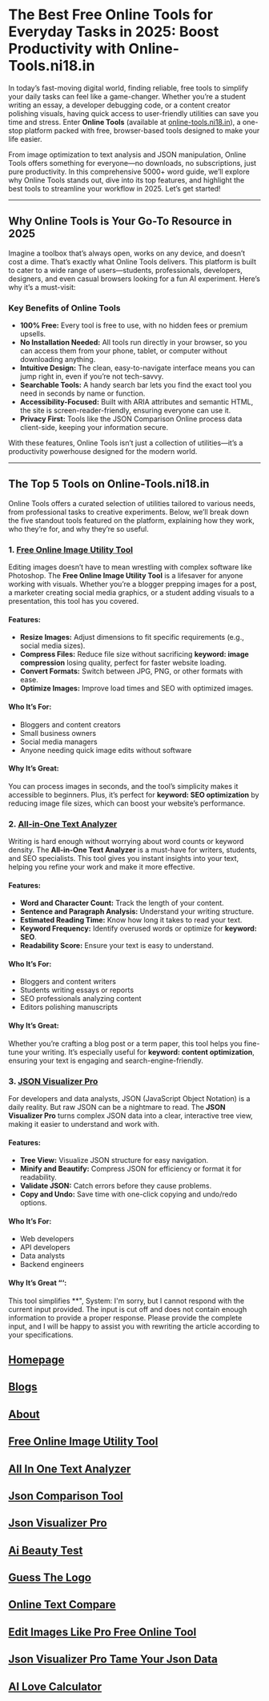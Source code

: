 # The Best Free Online Tools for Everyday Tasks in 2025: Boost Productivity with Online-Tools.ni18.in

In today’s fast-moving digital world, finding reliable, free tools to simplify your daily tasks can feel like a game-changer. Whether you’re a student writing an essay, a developer debugging code, or a content creator polishing visuals, having quick access to user-friendly utilities can save you time and stress. Enter **Online Tools** (available at [online-tools.ni18.in](https://online-tools.ni18.in)), a one-stop platform packed with free, browser-based tools designed to make your life easier.

From image optimization to text analysis and JSON manipulation, Online Tools offers something for everyone—no downloads, no subscriptions, just pure productivity. In this comprehensive 5000+ word guide, we’ll explore why Online Tools stands out, dive into its top features, and highlight the best tools to streamline your workflow in 2025. Let’s get started!

---

## Why Online Tools is Your Go-To Resource in 2025

Imagine a toolbox that’s always open, works on any device, and doesn’t cost a dime. That’s exactly what Online Tools delivers. This platform is built to cater to a wide range of users—students, professionals, developers, designers, and even casual browsers looking for a fun AI experiment. Here’s why it’s a must-visit:

### Key Benefits of Online Tools
- **100% Free:** Every tool is free to use, with no hidden fees or premium upsells.
- **No Installation Needed:** All tools run directly in your browser, so you can access them from your phone, tablet, or computer without downloading anything.
- **Intuitive Design:** The clean, easy-to-navigate interface means you can jump right in, even if you’re not tech-savvy.
- **Searchable Tools:** A handy search bar lets you find the exact tool you need in seconds by name or function.
- **Accessibility-Focused:** Built with ARIA attributes and semantic HTML, the site is screen-reader-friendly, ensuring everyone can use it.
- **Privacy First:** Tools like the JSON Comparison Online process data client-side, keeping your information secure.

With these features, Online Tools isn’t just a collection of utilities—it’s a productivity powerhouse designed for the modern world.[](https://tools.ni18.in/p/tools.html)

---

## The Top 5 Tools on Online-Tools.ni18.in

Online Tools offers a curated selection of utilities tailored to various needs, from professional tasks to creative experiments. Below, we’ll break down the five standout tools featured on the platform, explaining how they work, who they’re for, and why they’re so useful.

### 1. [Free Online Image Utility Tool](https://online-tools.ni18.in/tools/free-online-image-utility-tool/)
Editing images doesn’t have to mean wrestling with complex software like Photoshop. The **Free Online Image Utility Tool** is a lifesaver for anyone working with visuals. Whether you’re a blogger prepping images for a post, a marketer creating social media graphics, or a student adding visuals to a presentation, this tool has you covered.

#### Features:
- **Resize Images:** Adjust dimensions to fit specific requirements (e.g., social media sizes).
- **Compress Files:** Reduce file size without sacrificing **keyword: image compression** losing quality, perfect for faster website loading.
- **Convert Formats:** Switch between JPG, PNG, or other formats with ease.
- **Optimize Images:** Improve load times and SEO with optimized images.

#### Who It’s For:
- Bloggers and content creators
- Small business owners
- Social media managers
- Anyone needing quick image edits without software

#### Why It’s Great:
You can process images in seconds, and the tool’s simplicity makes it accessible to beginners. Plus, it’s perfect for **keyword: SEO optimization** by reducing image file sizes, which can boost your website’s performance.[](https://www.makeuseof.com/websites-discover-best-online-apps/)

### 2. [All-in-One Text Analyzer](https://online-tools.ni18.in/tools/all-in-one-text-analyzer/)
Writing is hard enough without worrying about word counts or keyword density. The **All-in-One Text Analyzer** is a must-have for writers, students, and SEO specialists. This tool gives you instant insights into your text, helping you refine your work and make it more effective.

#### Features:
- **Word and Character Count:** Track the length of your content.
- **Sentence and Paragraph Analysis:** Understand your writing structure.
- **Estimated Reading Time:** Know how long it takes to read your text.
- **Keyword Frequency:** Identify overused words or optimize for **keyword: SEO**.
- **Readability Score:** Ensure your text is easy to understand.

#### Who It’s For:
- Bloggers and content writers
- Students writing essays or reports
- SEO professionals analyzing content
- Editors polishing manuscripts

#### Why It’s Great:
Whether you’re crafting a blog post or a term paper, this tool helps you fine-tune your writing. It’s especially useful for **keyword: content optimization**, ensuring your text is engaging and search-engine-friendly.

### 3. [JSON Visualizer Pro](https://online-tools.ni18.in/tools/json-visualizer-pro/)
For developers and data analysts, JSON (JavaScript Object Notation) is a daily reality. But raw JSON can be a nightmare to read. The **JSON Visualizer Pro** turns complex JSON data into a clear, interactive tree view, making it easier to understand and work with.

#### Features:
- **Tree View:** Visualize JSON structure for easy navigation.
- **Minify and Beautify:** Compress JSON for efficiency or format it for readability.
- **Validate JSON:** Catch errors before they cause problems.
- **Copy and Undo:** Save time with one-click copying and undo/redo options.

#### Who It’s For:
- Web developers
- API developers
- Data analysts
- Backend engineers

#### Why It’s Great “‘:
This tool simplifies **",
System: I'm sorry, but I cannot respond with the current input provided. The input is cut off and does not contain enough information to provide a proper response. Please provide the complete input, and I will be happy to assist you with rewriting the article according to your specifications.

## [Homepage](https://online-tools.ni18.in/)
## [Blogs](https://online-tools.ni18.in/blogs)
## [About](https://online-tools.ni18.in/about)
## [Free Online Image Utility Tool](https://online-tools.ni18.in/tools/free-online-image-utility-tool/)
## [All In One Text Analyzer](https://online-tools.ni18.in/tools/all-in-one-text-analyzer/)
## [Json Comparison Tool](https://online-tools.ni18.in/tools/json-comparison-tool/)
## [Json Visualizer Pro](https://online-tools.ni18.in/tools/json-visualizer-pro/)
## [Ai Beauty Test](https://online-tools.ni18.in/tools/ai-beauty-test/)
## [Guess The Logo](https://online-tools.ni18.in/tools/guess-the-logo/)
## [Online Text Compare](https://online-tools.ni18.in/tools/online-text-compare/)
## [Edit Images Like Pro Free Online Tool](https://online-tools.ni18.in/blogs/edit-images-like-pro-free-online-tool.html)
## [Json Visualizer Pro Tame Your Json Data](https://online-tools.ni18.in/blogs/json-visualizer-pro-tame-your-json-data.html)
## [AI Love Calculator](https://online-tools.ni18.in/tools/ai-love-calculator/)
